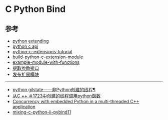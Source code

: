 # C Python Bind

## 参考

- [python extending](https://docs.python.org/3/extending/)
- [python c api](https://docs.python.org/3/c-api/)
- [python-c-extensions-tutorial](https://tutorialedge.net/python/python-c-extensions-tutorial/)
- [build-python-c-extension-module](https://realpython.com/build-python-c-extension-module/)
- [example-module-with-functions](https://www.hardikp.com/2017/12/30/python-cpp/#example-module-with-functions)
- [提取参数接口](https://docs.python.org/2/extending/extending.html#calling-python-functions-from-c)
- [发布扩展模块](https://docs.python.org/2/extending/building.html)

___

- [python gilstate——非Python创建的线程¶
](https://docs.python.org/zh-cn/3/c-api/init.html#gilstate)
- [从C ++ ＃1723中创建的线程调用python函数](https://github.com/pybind/pybind11/issues/1723)
- [Concurrency with embedded Python in a multi-threaded C++ application](https://www.codevate.com/blog/7-concurrency-with-embedded-python-in-a-multi-threaded-c-application)
- [mixing-c-python-ii-pybind11](https://www.slideshare.net/corehard_by/mixing-c-python-ii-pybind11)